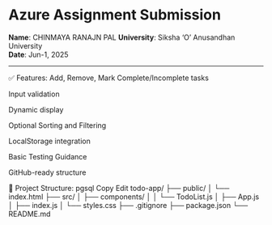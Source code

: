 # Azure Assignment Submission

**Name**: CHINMAYA RANAJN PAL 
**University**: Siksha ‘O’ Anusandhan University  
**Date**: Jun-1, 2025  

---

✅ Features:
Add, Remove, Mark Complete/Incomplete tasks

Input validation

Dynamic display

Optional Sorting and Filtering

LocalStorage integration

Basic Testing Guidance

GitHub-ready structure

📁 Project Structure:
pgsql
Copy
Edit
todo-app/
├── public/
│   └── index.html
├── src/
│   ├── components/
│   │   └── TodoList.js
│   ├── App.js
│   ├── index.js
│   └── styles.css
├── .gitignore
├── package.json
└── README.md
